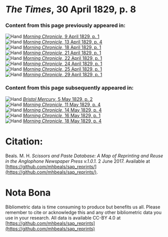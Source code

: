 # *The Times*, 30 April 1829, p. 8  
  
### Content from this page previously appeared in:  
![Hand](http://scissorsandpaste.net/wp-content/uploads/2017/06/smallhandpointer.png) [*Morning Chronicle*, 9 April 1829, p. 1](https://mhbeals.github.io/sap_html/Morning-Chronicle/Morning-Chronicle-9-April-1829-p-1)  
![Hand](http://scissorsandpaste.net/wp-content/uploads/2017/06/smallhandpointer.png) [*Morning Chronicle*, 13 April 1829, p. 4](https://mhbeals.github.io/sap_html/Morning-Chronicle/Morning-Chronicle-13-April-1829-p-4)  
![Hand](http://scissorsandpaste.net/wp-content/uploads/2017/06/smallhandpointer.png) [*Morning Chronicle*, 18 April 1829, p. 1](https://mhbeals.github.io/sap_html/Morning-Chronicle/Morning-Chronicle-18-April-1829-p-1)  
![Hand](http://scissorsandpaste.net/wp-content/uploads/2017/06/smallhandpointer.png) [*Morning Chronicle*, 21 April 1829, p. 1](https://mhbeals.github.io/sap_html/Morning-Chronicle/Morning-Chronicle-21-April-1829-p-1)  
![Hand](http://scissorsandpaste.net/wp-content/uploads/2017/06/smallhandpointer.png) [*Morning Chronicle*, 22 April 1829, p. 1](https://mhbeals.github.io/sap_html/Morning-Chronicle/Morning-Chronicle-22-April-1829-p-1)  
![Hand](http://scissorsandpaste.net/wp-content/uploads/2017/06/smallhandpointer.png) [*Morning Chronicle*, 24 April 1829, p. 1](https://mhbeals.github.io/sap_html/Morning-Chronicle/Morning-Chronicle-24-April-1829-p-1)  
![Hand](http://scissorsandpaste.net/wp-content/uploads/2017/06/smallhandpointer.png) [*Morning Chronicle*, 25 April 1829, p. 1](https://mhbeals.github.io/sap_html/Morning-Chronicle/Morning-Chronicle-25-April-1829-p-1)  
![Hand](http://scissorsandpaste.net/wp-content/uploads/2017/06/smallhandpointer.png) [*Morning Chronicle*, 29 April 1829, p. 1](https://mhbeals.github.io/sap_html/Morning-Chronicle/Morning-Chronicle-29-April-1829-p-1)  
  
### Content from this page subsequently appeared in:  
![Hand](http://scissorsandpaste.net/wp-content/uploads/2017/06/smallhandpointer.png) [*Bristol Mercury*, 5 May 1829, p. 2](https://mhbeals.github.io/sap_html/Bristol-Mercury/Bristol-Mercury-5-May-1829-p-2)  
![Hand](http://scissorsandpaste.net/wp-content/uploads/2017/06/smallhandpointer.png) [*Morning Chronicle*, 11 May 1829, p. 4](https://mhbeals.github.io/sap_html/Morning-Chronicle/Morning-Chronicle-11-May-1829-p-4)  
![Hand](http://scissorsandpaste.net/wp-content/uploads/2017/06/smallhandpointer.png) [*Morning Chronicle*, 14 May 1829, p. 4](https://mhbeals.github.io/sap_html/Morning-Chronicle/Morning-Chronicle-14-May-1829-p-4)  
![Hand](http://scissorsandpaste.net/wp-content/uploads/2017/06/smallhandpointer.png) [*Morning Chronicle*, 16 May 1829, p. 1](https://mhbeals.github.io/sap_html/Morning-Chronicle/Morning-Chronicle-16-May-1829-p-1)  
![Hand](http://scissorsandpaste.net/wp-content/uploads/2017/06/smallhandpointer.png) [*Morning Chronicle*, 18 May 1829, p. 4](https://mhbeals.github.io/sap_html/Morning-Chronicle/Morning-Chronicle-18-May-1829-p-4)  


# Citation: 

Beals. M. H. *Scissors and Paste Database: A Map of Reprinting and Reuse in the Anglophone Newspaper Press v.1.0.1.* 2 June 2017. Available at [https://github.com/mhbeals/sap_reprints/](https://github.com/mhbeals/sap_reprints/). 

# Nota Bona

Bibliometric data is time consuming to produce but benefits us all. Please remember to cite or acknowledge this and any other bibliometric data you use in your research. All data is available CC-BY 4.0 at [https://github.com/mhbeals/sap_reprints](https://github.com/mhbeals/sap_reprints)